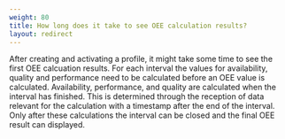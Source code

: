 ```yaml
---
weight: 80
title: How long does it take to see OEE calculation results?
layout: redirect
---
```


After creating and activating a profile, it might take some time to see the first OEE calcuation results. For each interval the values for availability, quality and performance need to be calculated before an OEE value is calculated. Availability, performance, and quality are calculated when the interval has finished. This is determined through the reception of data relevant for the calculation with a timestamp after the end of the interval. Only after these calculations the interval can be closed and the final OEE result can displayed.